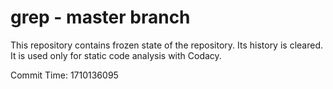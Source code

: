 # grep - master branch

This repository contains frozen state of the repository.
Its history is cleared. It is used only for static code
analysis with Codacy.

Commit Time: 1710136095